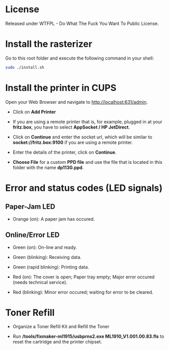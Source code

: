 
# License

Released under WTFPL - Do What The Fuck You Want To Public License.


# Install the rasterizer

Go to this root folder and execute the following command in your shell:

```bash
sudo ./install.sh
```


# Install the printer in CUPS

Open your Web Browser and navigate to [http://localhost:631/admin](http://localhost:631/admin).

* Click on **Add Printer**

* If you are using a remote printer that is, for example, plugged in
at your **fritz.box**, you have to select **AppSocket / HP JetDirect**.

* Click on **Continue** and enter the socket url, which will be similar
to **socket://fritz.box:9100** if you are using a remote printer.

* Enter the details of the printer, click on **Continue**.

* **Choose File** for a custom **PPD file** and use the file that is
located in this folder with the name **dp1130.ppd**.


# Error and status codes (LED signals)


## Paper-Jam LED

* Orange (on): A paper jam has occured.


## Online/Error LED

* Green (on): On-line and ready.

* Green (blinking): Receiving data.

* Green (rapid blinking): Printing data.

* Red (on): The cover is open; Paper tray empty; Major error occured (needs technical service).

* Red (blinking): Minor error occured; waiting for error to be cleared.


# Toner Refill

* Organize a Toner Refill Kit and Refill the Toner

* Run **/tools/fixmaker-ml1915/usbprns2.exe ML1910_V1.001.00.83.fls** to reset the cartridge and the printer chipset.


